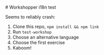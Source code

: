 # Workshopper i18n test

Seems to reliably crash:

1. Clone this repo, `npm install && npm link`
2. Run `test-workshop`
3. Choose an alternative language
4. Choose the first exercise
5. Kaboom!
